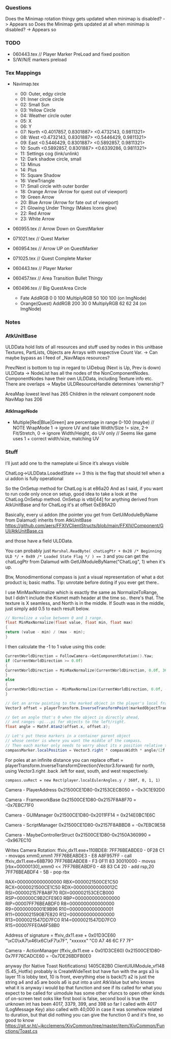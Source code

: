### Questions
Does the Minimap rotation thingy gets updated when minimap is disabled? -> Appears so
Does the Minimap gets updated at all when minimap is disabled? -> Appears so

### TODO

- 060443.tex // Player Marker PreLoad and fixed position
- S/W/N/E markers preload

### Tex Mappings

- Navimap.tex
  
  - 00: Outer, edgy circle
  - 01: Inner circle circle
  - 02: Small Sun
  - 03: Yellow Circle
  - 04: Weather circle outer
  - 05: X
  - 06: Y
  - 07: North <0.4017857, 0.8301887> <0.4732143, 0.9811321>
  - 08: West <0.4732143, 0.8301887> <0.5446429, 0.9811321>
  - 09: East <0.5446429, 0.8301887> <0.5892857, 0.9811321>
  - 10: South <0.5892857, 0.8301887> <0.6339286, 0.9811321>
  - 11: Settings cog (link/unlink)
  - 12: Dark shadow circle, small
  - 13: Minus
  - 14: Plus
  - 15: Square Shadow
  - 16: ViewTriangle
  - 17: Small circle with outer border
  - 18: Orange Arrow (Arrow for quest out of viewport)
  - 19: Green Arrow
  - 20: Blue Arrow (Arrow for fate out of viewport)
  - 21: Glowing Under Thingy (Makes Icons glow)
  - 22: Red Arrow
  - 23: White Arrow
     
      
- 060955.tex // Arrow Down on QuestMarker 
- 071021.tex // Quest Marker
- 060954.tex // Arrow UP on QuestMarker
- 071025.tex // Quest Complete Marker
- 060443.tex // Player Marker
- 060457.tex // Area Transition Bullet Thingy
- 060496.tex // Big QuestArea Circle 
  - Fate AddRGB 0 0 100 MultiplyRGB 50 100 100 (on ImgNode)
  - Orange(Quest) AddRGB 200 30 0 MultiplyRGB 62 62 24 (on ImgNode)

### Notes

### AtkUnitBase

ULDData hold lists of all resources and stuff used by nodes in this unitbase
Textures, PartLists, Objects are Arrays with respective Count Var.
-> Can maybe bypass as I feed of _NaviMaps resources?

Prev/Next is bottom to top in regard to UiDebug (Next is Up, Prev is down)
ULDData -> NodeList has all the nodes of the NonComponentNodes.
ComponentNodes have their own ULDData, including Texture info etc.
There are overlaps -> Maybe ULDResourceHandle determines 'ownership'?

AreaMap lowest level has 265 Children in the relevant component node
NaviMap has 206

#### AtkImageNode

- Multiple[Red|Blue|Green]  are percentage in range 0-100 (maybe)
// NOTE WrapMode 1 -> ignore UV and take Width/Size != size, 2-> Fit/Stretch, 0 -> ignore Width/Height, do UV only
// Seems like game uses 1 + correct width/size, matching UV

### Stuff
I’ll just add one to the nameplate ui
Since it’s always visible

ChatLog->ULDData.LoadedState == 3
this is the flag that should tell when a ui addon is fully operational

So the OnSetup method for ChatLog is at e86a20
And as I said, if you want to run code only once on setup, good idea to take a look at the ChatLog.OnSetup method. OnSetup is vtbl[44] for anything derived from AtkUnitBase and for ChatLog it's at offset 0xE86A20

Basically, every ui addon (the pointer you get from GetUiModuleByName from Dalamud) inherits from AtkUnitBase  https://github.com/aers/FFXIVClientStructs/blob/main/FFXIV/Component/GUI/AtkUnitBase.cs

and those have a field ULDData.

You can probably just `Marshal.ReadByte( chatLogPtr + 0x28 /* Beginning ULD */ + 0x89 /* Loaded State Flag */ ) == 3`
and you can get the chatLogPtr from Dalamud with GetUiModuleByName("ChatLog", 1) when it's up.

Btw, Monodimentional compass is just a visual representation of what a dot product is; basic maths.
Tip: unrotate before doting if you ever get there..

I use MinMaxNormalize which is exactly the same as NormalizeToRange, but I didn't include the Kismet math header at the time so.. there's that.
The texture is X seamless, and North is in the middle. If South was in the middle, just simply add 0.5 to each result below.
```c++
// Normalize a value between 0 and 1 range.
float MinMaxNormalize(float value, float min, float max)
{
return (value - min) / (max - min);
}
```

I then calculate the -1 to 1 value using this code:

```C++
CurrentWorldDirection = FollowCamera->GetComponentRotation().Yaw;
if (CurrentWorldDirection >= 0.0f)
{
CurrentWorldDirection = MinMaxNormalize(CurrentWorldDirection, 0.0f, 360.0f);
}
else
{
CurrentWorldDirection = -MinMaxNormalize(CurrentWorldDirection, 0.0f, -360.0f);
}
```



```C#
// Get an arrow pointing to the marked object in the player's local frame of reference
Vector3 offset = playerTransform.InverseTransformPoint(markedObjectTransform.position);

// Get an angle that's 0 when the object is directly ahead, 
// and ranges -pi...pi for objects to the left/right.
float angle = Mathf.Atan2(offset.x, offset.z);

// Let's put these markers in a container parent object 
// whose center is where you want the middle of the compass. 
// Then each marker only needs to worry about its x position relative to this.
compassMarker.localPosition = Vector3.right * compassWidth * angle/(2f * Mathf.PI);
```


For poles at an infinite distance you can replace offset = playerTransform.InverseTransformDirection(Vector3.forward) for north, using Vector3.right .back .left for east, south, and west respectively.

`compass.uvRect = new Rect(player.localEulerAngles.y / 360f, 0, 1, 1)`

Camera - PlayerAddress
0x21500CE1D80-0x2153CECB050
= -0x3C1E92D0

Camera - FrameworkBase
0x21500CE1D80-0x2157F8A8F70
= -0x7EBC71F0

Camera - GUIManager
0x21500CE1D80-0x2011FF14
= 0x214E0BC1E6C

Camera - ScriptManager
0x21500CE1D80-0x2157F8ABBD8
= -0x7EBC9E58

Camera - MaybeControllerStruct
0x21500CE1D80-0x2150A360990
= -0x967EC10

Writes Camera Rotation:
ffxiv_dx11.exe+110BDE8:
7FF76BEABDE0 - 0F28 C1  - movaps xmm0,xmm1
7FF76BEABDE3 - E8 A8F957FF - call ffxiv_dx11.exe+68B790
7FF76BEABDE8 - F3 0F11 83 30010000  - movss [rbx+00000130],xmm0 <<
7FF76BEABDF0 - 48 83 C4 20 - add rsp,20
7FF76BEABDF4 - 5B - pop rbx

RAX=0000000000000000
RBX=0000021500CE1C50
RCX=0000021500CE1C50
RDX=000000000000012C
RSI=000002157F8A8F70
RDI=000002153CECB000
RSP=000000C9B2CFE9E0
RBP=0000000000000000
RIP=00007FF76BEABDF0
R8=0000000000000000
R9=00000000001E9B96
R10=0000000000000001
R11=0000021590B7E820
R12=0000000000000000
R13=0000021547DD7FC0
R14=0000021547DD7FC0
R15=00007FFE0A6F58B0


Address of signature = ffxiv_dx11.exe + 0x01D3CE60
"\xC0\xA7\x46\x6C\xF7\x7F", "xxxxxx"
"C0 A7 46 6C F7 7F"

Camera - ActionManager (ffxiv_dx11.exe + 0x01D3CE60)
0x21500CE1D80-0x7FF76CADCE60
= -0x7DE26BDFB0E0


anyway (for Native Toast Notifications)
1405C82B0 ClientUIUIModule_vf148 (5.45_Hotfix)
probably is CreateWideText
but have fun with the args
a3 is layer
11 is lobby text, 10 is front, everything else is back(?)
a2 is just the string
a4 and a5 are bools
a6 is put into a uint AtkValue but who knows what it is
anyway i would bp that function and see if its called for what you expect to be called for
uimodule has some other vfuncs to open other kinds of on-screen text
ooks like first bool is false, second bool is true
the unknown int has been 4017, 3379, 399, and 398 so far
I called with 4017 (LogMessage Key)
also called with 40,000 in case it was somehow related to duration, but that did nothing
you can give the function 0 and it's fine, so good to know
https://git.sr.ht/~jkcclemens/XivCommon/tree/master/item/XivCommon/Functions/Toast.cs
